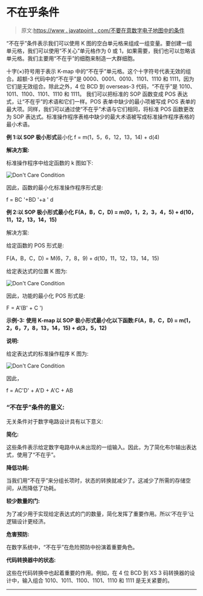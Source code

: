 # 不在乎条件

> 原文:[https://www . javatpoint . com/不要在意数字电子地图中的条件](https://www.javatpoint.com/dont-care-condition-in-k-map-in-digital-electronics)

“不在乎”条件表示我们可以使用 K 图的空白单元格来组成一组变量。要创建一组单元格，我们可以使用“不关心”单元格作为 0 或 1，如果需要，我们也可以忽略该单元格。我们主要用“不在乎”的细胞来制造一大群细胞。

十字(×)符号用于表示 K-map 中的“不在乎”单元格。这个十字符号代表无效的组合。超额-3 代码中的“不在乎”是 0000、0001、0010、1101、1110 和 1111，因为它们是无效组合。除此之外，4 位 BCD 到 overseas-3 代码，“不在乎”是 1010、1011、1100、1101、1110 和 1111。
我们可以把标准的 SOP 函数变成 POS 表达式，让“不在乎”的术语和它们一样。POS 表单中缺少的最小项被写成 POS 表单的最大项。同样，我们可以通过使“不在乎”术语与它们相同，将标准 POS 函数更改为 SOP 表达式。标准操作程序表格中缺少的最大术语被写成标准操作程序表格的最小术语。

**例 1:以 SOP 极小形式**最小化 f = m(1，5，6，12，13，14) + d(4)

**解决方案:**

标准操作程序中给定函数的 k 图如下:

![Don't Care Condition](../Images/3562546ef67d3496ad89f1a885119bb3.png)

因此，函数的最小化标准操作程序形式是:

f = BC '+BD '+a ' d

**例 2:以 SOP 极小形式最小化 F(A，B，C，D) = m(0，1，2，3，4，5) + d(10，11，12，13，14，15)**

解决方案:

给定函数的 POS 形式是:

F(A，B，C，D) = M(6，7，8，9) + d(10，11，12，13，14，15)

给定表达式的位置 K 图为:

![Don't Care Condition](../Images/d6efca929760e01f37d3c03e09da0e7c.png)

因此，功能的最小化 POS 形式是:

F = A'(B' + C ')

**示例-3:**
**使用 K-map 以 SOP 极小形式最小化以下函数:F(A，B，C，D) = m(1，2，6，7，8，13，14，15) + d(3，5，12)**

**说明:**

给定表达式的标准操作程序 K 图为:

![Don't Care Condition](../Images/15ab997ca08f9e13d2a2398f4560a70b.png)

因此，

f = AC'D' + A'D + A'C + AB

### “不在乎”条件的意义:

无关条件对于数字电路设计具有以下意义:

**简化:**

这些条件表示给定数字电路中从未出现的一组输入。因此，为了简化布尔输出表达式，使用了“不在乎”。

**降低功耗:**

当我们用“不在乎”来分组长项时，状态的转换就减少了。这减少了所需的存储空间，从而降低了功耗。

**较少数量的门:**

为了减少用于实现给定表达式的门的数量，简化发挥了重要作用。所以‘不在乎’让逻辑设计更经济。

**危害预防:**

在数字系统中，“不在乎”在危险预防中扮演着重要角色。

**代码转换器中的状态:**

这些在代码转换中也起着重要的作用。例如，在 4 位 BCD 到 XS 3 码转换器的设计中，输入组合 1010、1011、1100、1101、1110 和 1111 是无关紧要的。

* * *